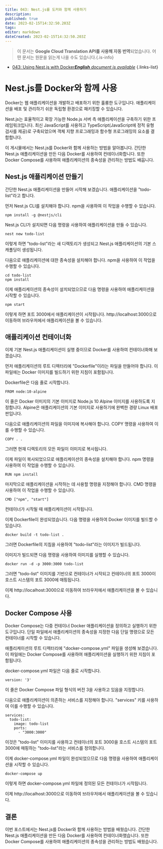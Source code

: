 ```yaml
---
title: 043: Nest.js를 도커와 함께 사용하기
description: 
published: true
date: 2023-02-15T14:32:50.203Z
tags: 
editor: markdown
dateCreated: 2023-02-15T14:32:50.203Z
---
```


> 이 문서는 **Google Cloud Translation API를 사용해 자동 번역**되었습니다.
어떤 문서는 원문을 읽는게 나을 수도 있습니다.{.is-info}



- [043: Using Nest.js with Docker***English** document is available*](/en/Knowledge-base/Nest-js/Learning/043-using-nest-js-with-docker)
{.links-list}


# Nest.js를 Docker와 함께 사용

Docker는 웹 애플리케이션을 개발하고 배포하기 위한 훌륭한 도구입니다. 애플리케이션을 배포 및 관리하기 쉬운 독립형 환경으로 패키징할 수 있습니다.

Nest.js는 효율적이고 확장 가능한 Node.js 서버 측 애플리케이션을 구축하기 위한 프레임워크입니다. 최신 JavaScript를 사용하고 TypeScript(JavaScript에 정적 유형 검사를 제공)로 구축되었으며 객체 지향 프로그래밍과 함수형 프로그래밍의 요소를 결합합니다.

이 게시물에서는 Nest.js를 Docker와 함께 사용하는 방법을 알아봅니다. 간단한 Nest.js 애플리케이션을 만든 다음 Docker를 사용하여 컨테이너화합니다. 또한 Docker Compose를 사용하여 애플리케이션의 종속성을 관리하는 방법도 배웁니다.

## Nest.js 애플리케이션 만들기

간단한 Nest.js 애플리케이션을 만들어 시작해 보겠습니다. 애플리케이션을 "todo-list"라고 합니다.

먼저 Nest.js CLI를 설치해야 합니다. npm을 사용하여 이 작업을 수행할 수 있습니다.

```
npm install -g @nestjs/cli
```

Nest.js CLI가 설치되면 다음 명령을 사용하여 애플리케이션을 만들 수 있습니다.

```
nest new todo-list
```

이렇게 하면 "todo-list"라는 새 디렉토리가 생성되고 Nest.js 애플리케이션의 기본 스캐폴딩이 생성됩니다.

다음으로 애플리케이션에 대한 종속성을 설치해야 합니다. npm을 사용하여 이 작업을 수행할 수 있습니다.

```
cd todo-list
npm install
```

이제 애플리케이션의 종속성이 설치되었으므로 다음 명령을 사용하여 애플리케이션을 시작할 수 있습니다.

```
npm start
```

이렇게 하면 포트 3000에서 애플리케이션이 시작됩니다. http://localhost:3000으로 이동하여 브라우저에서 애플리케이션을 볼 수 있습니다.

## 애플리케이션 컨테이너화

이제 기본 Nest.js 애플리케이션이 실행 중이므로 Docker를 사용하여 컨테이너화해 보겠습니다.

먼저 애플리케이션의 루트 디렉터리에 "Dockerfile"이라는 파일을 만들어야 합니다. 이 파일에는 Docker 이미지를 빌드하기 위한 지침이 포함됩니다.

Dockerfile은 다음 줄로 시작합니다.

```
FROM node:10-alpine
```

이 줄은 Docker 이미지의 기본 이미지로 Node.js 10 Alpine 이미지를 사용하도록 지정합니다. Alpine은 애플리케이션의 기본 이미지로 사용하기에 완벽한 경량 Linux 배포판입니다.

다음으로 애플리케이션의 파일을 이미지에 복사해야 합니다. COPY 명령을 사용하여 이를 수행할 수 있습니다.

```
COPY . .
```

그러면 현재 디렉토리의 모든 파일이 이미지로 복사됩니다.

이제 파일이 복사되었으므로 애플리케이션의 종속성을 설치해야 합니다. npm 명령을 사용하여 이 작업을 수행할 수 있습니다.

```
RUN npm install
```

마지막으로 애플리케이션을 시작하는 데 사용할 명령을 지정해야 합니다. CMD 명령을 사용하여 이 작업을 수행할 수 있습니다.

```
CMD ["npm", "start"]
```

컨테이너가 시작될 때 애플리케이션이 시작됩니다.

이제 Dockerfile이 완성되었습니다. 다음 명령을 사용하여 Docker 이미지를 빌드할 수 있습니다.

```
docker build -t todo-list .
```

그러면 Dockerfile의 지침을 사용하여 "todo-list"라는 이미지가 빌드됩니다.

이미지가 빌드되면 다음 명령을 사용하여 이미지를 실행할 수 있습니다.

```
docker run -d -p 3000:3000 todo-list
```

그러면 "todo-list" 이미지를 기반으로 컨테이너가 시작되고 컨테이너의 포트 3000이 호스트 시스템의 포트 3000에 매핑됩니다.

이제 http://localhost:3000으로 이동하여 브라우저에서 애플리케이션을 볼 수 있습니다.

## Docker Compose 사용

Docker Compose는 다중 컨테이너 Docker 애플리케이션을 정의하고 실행하기 위한 도구입니다. 단일 파일에서 애플리케이션의 종속성을 지정한 다음 단일 명령으로 모든 컨테이너를 시작할 수 있습니다.

애플리케이션의 루트 디렉터리에 "docker-compose.yml" 파일을 생성해 보겠습니다. 이 파일에는 Docker Compose를 사용하여 애플리케이션을 실행하기 위한 지침이 포함됩니다.

docker-compose.yml 파일은 다음 줄로 시작합니다.

```
version: '3'
```

이 줄은 Docker Compose 파일 형식의 버전 3을 사용하고 있음을 지정합니다.

다음으로 애플리케이션이 의존하는 서비스를 지정해야 합니다. "services" 키를 사용하여 이를 수행할 수 있습니다.

```
services:
  todo-list:
    image: todo-list
    ports:
      - "3000:3000"
```

이것은 "todo-list" 이미지를 사용하고 컨테이너의 포트 3000을 호스트 시스템의 포트 3000에 매핑하는 "todo-list"라는 서비스를 정의합니다.

이제 docker-compose.yml 파일이 완성되었으므로 다음 명령을 사용하여 애플리케이션을 시작할 수 있습니다.

```
docker-compose up
```

이렇게 하면 docker-compose.yml 파일에 정의된 모든 컨테이너가 시작됩니다.

이제 http://localhost:3000으로 이동하여 브라우저에서 애플리케이션을 볼 수 있습니다.

## 결론

이번 포스트에서는 Nest.js를 Docker와 함께 사용하는 방법을 배웠습니다. 간단한 Nest.js 애플리케이션을 만든 다음 Docker를 사용하여 컨테이너화했습니다. 또한 Docker Compose를 사용하여 애플리케이션의 종속성을 관리하는 방법도 배웠습니다.